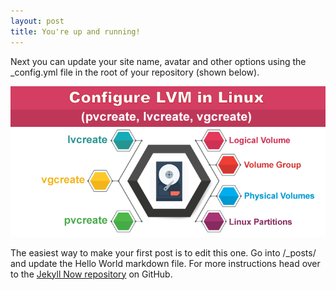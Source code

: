 ```yaml
---
layout: post
title: You're up and running!
---
```


Next you can update your site name, avatar and other options using the _config.yml file in the root of your repository (shown below).

![LVM In Linux](/images/Configure-lvm-linux.png)

The easiest way to make your first post is to edit this one. Go into /_posts/ and update the Hello World markdown file. For more instructions head over to the [Jekyll Now repository](https://github.com/barryclark/jekyll-now) on GitHub.